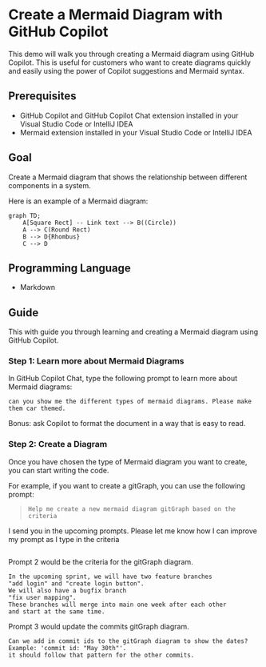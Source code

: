 # Create a Mermaid Diagram with GitHub Copilot

This demo will walk you through creating a Mermaid diagram using GitHub Copilot. This is useful for customers who want to create diagrams quickly and easily using the power of Copilot suggestions and Mermaid syntax. 

## Prerequisites

- GitHub Copilot and GitHub Copilot Chat extension installed in your Visual Studio Code or IntelliJ IDEA
- Mermaid extension installed in your Visual Studio Code or IntelliJ IDEA

## Goal 

Create a Mermaid diagram that shows the relationship between different components in a system. 

Here is an example of a Mermaid diagram:

```mermaid
graph TD;
    A[Square Rect] -- Link text --> B((Circle))
    A --> C(Round Rect)
    B --> D{Rhombus}
    C --> D
```

## Programming Language

- Markdown

## Guide

This with guide you through learning and creating a Mermaid diagram using GitHub Copilot.

### Step 1: Learn more about Mermaid Diagrams

In GitHub Copilot Chat, type the following prompt to learn more about Mermaid diagrams:

```
can you show me the different types of mermaid diagrams. Please make them car themed.
```

Bonus: ask Copilot to format the document in a way that is easy to read.

### Step 2: Create a Diagram

Once you have chosen the type of Mermaid diagram you want to create, you can start writing the code.

For example, if you want to create a gitGraph, you can use the following prompt: 

>```
>Help me create a new mermaid diagram gitGraph based on the criteria 
I send you in the upcoming prompts. 
Please let me know how I can 
improve my prompt as I type in the criteria 
>```

Prompt 2 would be the criteria for the gitGraph diagram.

```
In the upcoming sprint, we will have two feature branches 
"add login" and "create login button". 
We will also have a bugfix branch 
"fix user mapping". 
These branches will merge into main one week after each other 
and start at the same time.
```

Prompt 3 would update the commits gitGraph diagram.

```
Can we add in commit ids to the gitGraph diagram to show the dates? 
Example: 'commit id: "May 30th"'. 
it should follow that pattern for the other commits.
```






